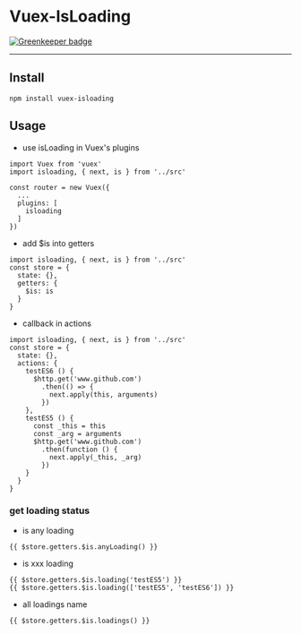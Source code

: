 # Vuex-IsLoading

[![Greenkeeper badge](https://badges.greenkeeper.io/chiaweilee/vuex-isloading.svg)](https://greenkeeper.io/)

---

## Install

```
npm install vuex-isloading
```

## Usage

* use isLoading in Vuex's plugins

```ecmascript 6
import Vuex from 'vuex'
import isloading, { next, is } from '../src'

const router = new Vuex({
  ...
  plugins: [
    isloading
  ]
})
```

* add $is into getters
```ecmascript 6
import isloading, { next, is } from '../src'
const store = {
  state: {},
  getters: {
    $is: is
  }
}
```

* callback in actions

```ecmascript 6
import isloading, { next, is } from '../src'
const store = {
  state: {},
  actions: {
    testES6 () {
      $http.get('www.github.com')
        .then(() => {
          next.apply(this, arguments)
        })
    },
    testES5 () {
      const _this = this
      const _arg = arguments
      $http.get('www.github.com')
        .then(function () {
          next.apply(_this, _arg)
        })
    }
  }
}
```

### get loading status

* is any loading

```
{{ $store.getters.$is.anyLoading() }}
```

* is xxx loading

```
{{ $store.getters.$is.loading('testES5') }}
{{ $store.getters.$is.loading(['testES5', 'testES6']) }}
```

* all loadings name

```
{{ $store.getters.$is.loadings() }}
```
